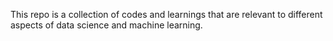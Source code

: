 This repo is a collection of codes and learnings that are relevant to different aspects of data science and machine learning.
